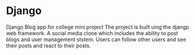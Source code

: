# Django
Django Blog app for college mini project
The project is built uing the djangp web framework. 
A social media clone which includes the ability to post blogs and user management ststem.
Users can follow other users and see their posts and react to their posts.
